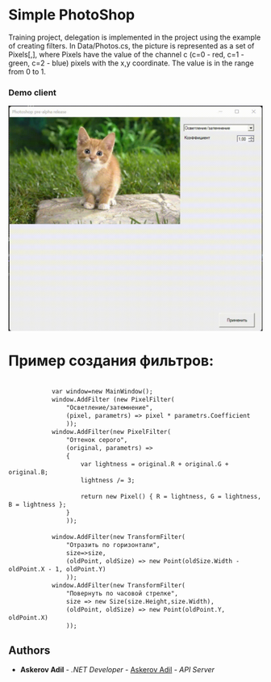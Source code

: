 # Simple PhotoShop
Training project, delegation is implemented in the project using the example of creating filters. In Data/Photos.cs, the picture is represented as a set of Pixels[,], where Pixels have the value of the channel c (c=0 - red, c=1 - green, c=2 - blue) pixels
with the x,y coordinate. The value is in the range from 0 to 1.

### Demo client
<img src="https://github.com/AskerovAdil/PhotoShop/blob/main/DemoPh.gif" />

# Пример создания фильтров:
<pre><code class="language-csharp">
			var window=new MainWindow();
			window.AddFilter (new PixelFilter<LighteningParameters>(
				"Осветление/затемнение",
				(pixel, parametrs) => pixel * parametrs.Coefficient
				));
            window.AddFilter(new PixelFilter<EmptyParameters>(
                "Оттенок серого",
                (original, parametrs) =>
				{
                    var lightness = original.R + original.G + original.B;
                    lightness /= 3;

                    return new Pixel() { R = lightness, G = lightness, B = lightness };
                }
				));

			window.AddFilter(new TransformFilter(
				"Отразить по горизонтали",
				size=>size,
				(oldPoint, oldSize) => new Point(oldSize.Width - oldPoint.X - 1, oldPoint.Y) 
				));
            window.AddFilter(new TransformFilter(
				"Повернуть по часовой стрелке",
				size => new Size(size.Height,size.Width),
				(oldPoint, oldSize) => new Point(oldPoint.Y, oldPoint.X)
				));
</code></pre>

## Authors

* **Askerov Adil** - *.NET Developer* - [Askerov Adil](https://github.com/AskerovAdil) - *API Server*
